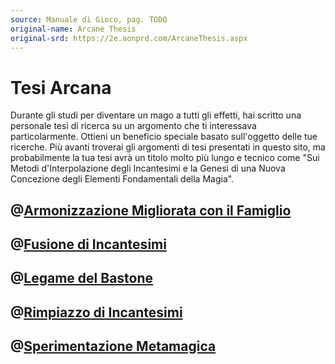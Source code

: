 ```yaml
---
source: Manuale di Gioco, pag. TODO
original-name: Arcane Thesis
original-srd: https://2e.aonprd.com/ArcaneThesis.aspx
---
```


# Tesi Arcana

Durante gli studi per diventare un mago a tutti gli effetti, hai scritto una
personale tesi di ricerca su un argomento che ti interessava particolarmente.
Ottieni un beneficio speciale basato sull'oggetto delle tue ricerche. Più avanti
troverai gli argomenti di tesi presentati in questo sito, ma probabilmente la
tua tesi avrà un titolo molto più lungo e tecnico come "Sui Metodi
d'Interpolazione degli Incantesimi e la Genesi di una Nuova Concezione degli
Elementi Fondamentali della Magia".

## @[Armonizzazione Migliorata con il Famiglio](/classi/mago/tesi-arcane/armonizzazione-migliorata-con-il-famiglio)

## @[Fusione di Incantesimi](/classi/mago/tesi-arcane/fusione-di-incantesimi)

## @[Legame del Bastone](/classi/mago/tesi-arcane/legame-del-bastone)

## @[Rimpiazzo di Incantesimi](/classi/mago/tesi-arcane/rimpiazzo-di-incantesimi)

## @[Sperimentazione Metamagica](/classi/mago/tesi-arcane/sperimentazione-metamagica)
